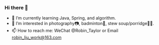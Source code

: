 ### Hi there 👋

- 🌱 I’m currently learning Java, Spring, and algorithm.
- 🥰 I’m interested in photography📷, badminton🏸, stew soup/porridge👩‍🍳.
- 📫 How to reach me: WeChat @Robin_Taylor or Email robin_liu_work@163.com
<!--
**robinliuhhh/robinliuhhh** is a ✨ _special_ ✨ repository because its `README.md` (this file) appears on your GitHub profile.

Here are some ideas to get you started:

- 🔭 I’m currently working on ...
- 🌱 I’m currently learning ...
- 👯 I’m looking to collaborate on ...
- 🤔 I’m looking for help with ...
- 💬 Ask me about ...
- 📫 How to reach me: ...
- 😄 Pronouns: ...
- ⚡ Fun fact: ...
-->
